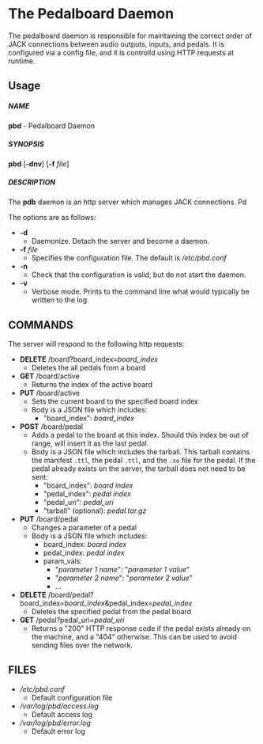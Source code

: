 # The Pedalboard Daemon
The pedalboard daemon is responsible for maintaining the correct order of JACK connections between audio outputs, inputs, and pedals. It is configured via a config file, and it is controlld using HTTP requests at runtime.

## Usage
##### NAME
**pbd** - Pedalboard Daemon

##### SYNOPSIS
**pbd** [**-dnv**] [**-f** *file*]

##### DESCRIPTION
The **pdb** daemon is an http server which manages JACK connections. Pd

The options are as follows:
* **-d**
    - Daemonize. Detach the server and become a daemon.
* **-f** *file*
    - Specifies the configuration file. The default is */etc/pbd.conf*
* **-n**
    - Check that the configuration is valid, but do not start the daemon.
* **-v**
    - Verbose mode. Prints to the command line what would typically be written to the log.

## COMMANDS
The server will respond to the following http requests:
* **DELETE** /board?board_index=*board_index*
    - Deletes the all pedals from a board
* **GET** /board/active
    - Returns the index of the active board
* **PUT** /board/active
    - Sets the current board to the specified board index
    - Body is a JSON file which includes:
        + "board_index": *board_index*
* **POST** /board/pedal
    - Adds a pedal to the board at this index. Should this index be out of range, will insert it as the last pedal.
    - Body is a JSON file which includes the tarball. This tarball contains the manifest `.ttl`, the pedal `.ttl`, and the `.so` file for the pedal. If the pedal already exists on the server, the tarball does not need to be sent:
        + "board_index": *board index*
        + "pedal_index": *pedal index*
        + "pedal_uri": *pedal_uri*
        + "tarball" (optional): *pedal.tar.gz*
* **PUT** /board/pedal
    - Changes a parameter of a pedal 
    - Body is a JSON file which includes:
        + board_index: *board index*
        + pedal_index: *pedal index*
        + param_vals:
            * "*parameter 1 name*": "*parameter 1 value*"
            * "*parameter 2 name*": "*parameter 2 value*"
            * ...
* **DELETE** /board/pedal?board_index=*board_index*&pedal_index=*pedal_index*
    - Deletes the specified pedal from the pedal board
* **GET** /pedal?pedal_uri=*pedal_uri*
    - Returns a "200" HTTP response code if the pedal exists already on the machine, and a "404" otherwise. This can be used to avoid sending files over the network.

## FILES
* */etc/pbd.conf*
    - Default configuration file
* */var/log/pbd/access.log*
    - Default access log
* */var/log/pbd/error.log*
    - Default error log